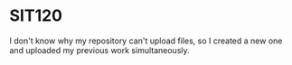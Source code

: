 # SIT120
I don't know why my repository can't upload files, so I created a new one and uploaded my previous work simultaneously.
